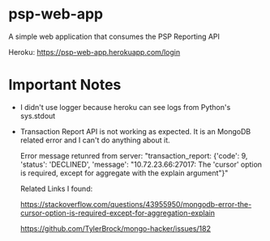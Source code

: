 # psp-web-app

A simple web application that consumes the PSP Reporting API

Heroku: https://psp-web-app.herokuapp.com/login

# Important Notes

- I didn't use logger because heroku can see logs from Python's sys.stdout

- Transaction Report API is not working as expected. It is an MongoDB related error and I can't do anything about it.

  Error message retunred from server: "transaction_report: {'code': 9, 'status': 'DECLINED', 'message': "10.72.23.66:27017: The 'cursor' option is required, except   for aggregate with the explain argument"}"
  
  Related Links I found:
  
  https://stackoverflow.com/questions/43955950/mongodb-error-the-cursor-option-is-required-except-for-aggregation-explain
  
  https://github.com/TylerBrock/mongo-hacker/issues/182
